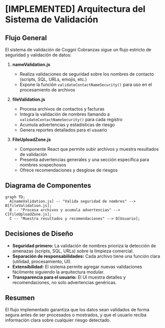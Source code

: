 # [IMPLEMENTED] Arquitectura del Sistema de Validación

## Flujo General

El sistema de validación de Coggni Cobranzas sigue un flujo estricto de seguridad y validación de datos:

1. **nameValidation.js**
   - Realiza validaciones de seguridad sobre los nombres de contacto (scripts, SQL, URLs, emojis, etc.)
   - Expone la función `validateContactNameSecurity()` para uso en el procesamiento de archivos

2. **fileValidation.js**
   - Procesa archivos de contactos y facturas
   - Integra la validación de nombres llamando a `validateContactNameSecurity()` para cada registro
   - Acumula advertencias y estadísticas de riesgo
   - Genera reportes detallados para el usuario

3. **FileUploadZone.js**
   - Componente React que permite subir archivos y muestra resultados de validación
   - Presenta advertencias generales y una sección específica para nombres sospechosos
   - Ofrece recomendaciones y desglose de riesgos

## Diagrama de Componentes

```mermaid
graph TD;
  A[nameValidation.js] -- "Valida seguridad de nombres" --> B[fileValidation.js];
  B -- "Procesa archivos y acumula advertencias" --> C[FileUploadZone.js];
  C -- "Muestra resultados y recomendaciones" --> D[Usuario];
```

## Decisiones de Diseño

- **Seguridad primero:** La validación de nombres prioriza la detección de amenazas (scripts, SQL, URLs) sobre la limpieza comercial.
- **Separación de responsabilidades:** Cada archivo tiene una función clara (utilidad, procesamiento, UI).
- **Extensibilidad:** El sistema permite agregar nuevas validaciones fácilmente siguiendo la arquitectura modular.
- **Transparencia para el usuario:** El UI muestra detalles y recomendaciones, no solo advertencias genéricas.

## Resumen

El flujo implementado garantiza que los datos sean validados de forma segura antes de ser procesados o mostrados, y que el usuario reciba información clara sobre cualquier riesgo detectado. 